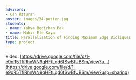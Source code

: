 ```yaml
---
advisors:
- Can Özturan
poster: images/34-poster.jpg
students:
- name: Yahya Bedirhan Pak
- name: Mahir Efe Kaya
title: Parallelization of Finding Maximum Edge Bicliques
type: project
---
```


Video: [https://drive.google.com/file/d/1-e9oR5TfiRhnWN9qHFtLqd6fSwBfUBSm/view?u...](https://drive.google.com/file/d/1-e9oR5TfiRhnWN9qHFtLqd6fSwBfUBSm/view?usp=sharing)